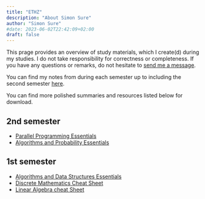 ```yaml
---
title: "ETHZ"
description: "About Simon Sure"
author: "Simon Sure"
#date: 2023-06-02T22:42:09+02:00
draft: false
---
```


This prage provides an overview of study materials, which I create(d) during my studies. I do not take responsibility for correctness or completeness. If you have any questions or remarks, do not hesitate to [send me a message](/contact).

You can find my notes from during  each semester up to including the second semester [here](https://ethz.simonsure.com).

You can find more polished summaries and resources listed below for download.

## 2nd semester
- [Parallel Programming Essentials](/ethz/semester2/parallele-programmierung.pdf)
- [Algorithms and Probability Essentials](/ethz/semester2/algorithms-and-probability.pdf)

## 1st semester
- [Algorithms and Data Structures Essentials](/ethz/semester1/Algorithms-and-data-structures.pdf)
- [Discrete Mathematics Cheat Sheet](/ethz/semester1/discrete-mathematics-cheat-sheet.pdf)
- [Linear Algebra cheat Sheet](/ethz/semester1/linear-algebra-cheat-sheet.pdf)